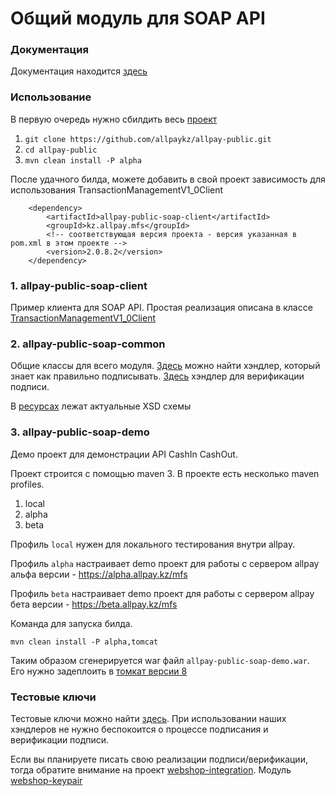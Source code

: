 # Общий модуль для SOAP API

### Документация

Документация находится [здесь](https://github.com/allpaykz/documentation/tree/master/public-soap-integration)

### Использование

В первую очередь нужно сбилдить весь [проект](https://github.com/allpaykz/allpay-public)

1. `git clone https://github.com/allpaykz/allpay-public.git`
2. `cd allpay-public`
3. `mvn clean install -P alpha`

После удачного билда, можете добавить в свой проект зависимость для использования TransactionManagementV1_0Client

        <dependency>
            <artifactId>allpay-public-soap-client</artifactId>
            <groupId>kz.allpay.mfs</groupId>
            <!-- соответствующая версия проекта - версия указанная в pom.xml в этом проекте -->
            <version>2.0.8.2</version>
        </dependency>


### 1. allpay-public-soap-client

Пример клиента для SOAP API. Простая реализация описана в классе [TransactionManagementV1_0Client](https://github.com/allpaykz/allpay-public/blob/develop/allpay-public-soap/allpay-public-soap-client/src/main/java/kz/allpay/mfs/ws/soap/v1_0/TransactionManagementV1_0Client.java)

### 2. allpay-public-soap-common

Общие классы для всего модуля. [Здесь](https://github.com/allpaykz/allpay-public/blob/develop/allpay-public-soap/allpay-public-soap-common/src/main/java/kz/allpay/mfs/ws/soap/handlers/SecuritySoapHandlerClient.java) можно найти хэндлер, который знает как правильно подписывать. [Здесь](https://github.com/allpaykz/allpay-public/blob/develop/allpay-public-soap/allpay-public-soap-common/src/main/java/kz/allpay/mfs/ws/soap/handlers/SecuritySoapHandlerServer.java) хэндлер для верификации подписи.

В [ресурсах](https://github.com/allpaykz/allpay-public/tree/develop/allpay-public-soap/allpay-public-soap-common/src/main/resources/xsds/v1_0) лежат актуальные XSD схемы 


### 3. allpay-public-soap-demo

Демо проект для демонстрации API CashIn CashOut.

Проект строится с помощью maven 3. В проекте есть несколько maven profiles.

1. local
2. alpha
3. beta

Профиль `local` нужен для локального тестирования внутри allpay.

Профиль `alpha` настраивает demo проект для работы с сервером  allpay альфа версии - https://alpha.allpay.kz/mfs

Профиль `beta` настраивает demo проект для работы с сервером  allpay бета версии - https://beta.allpay.kz/mfs

Команда для запуска билда.

`mvn clean install -P alpha,tomcat`

Таким образом сгенерируется war файл `allpay-public-soap-demo.war`. Его нужно задеплоить в [томкат версии 8](https://tomcat.apache.org/download-80.cgi)

### Тестовые ключи

Тестовые ключи можно найти [здесь](https://github.com/allpaykz/allpay-public/tree/develop/webshop-integration/webshop-integration-keypair/src/main/resources/mockKeys). При использовании наших хэндлеров не нужно беспокоится о процессе подписания и верификации подписи.

Если вы планируете писать свою реализации подписи/верификации, тогда обратите внимание на проект [webshop-integration](https://github.com/allpaykz/allpay-public/tree/master/webshop-integration). Модуль [webshop-keypair](https://github.com/allpaykz/allpay-public/tree/master/webshop-integration/webshop-integration-keypair)

